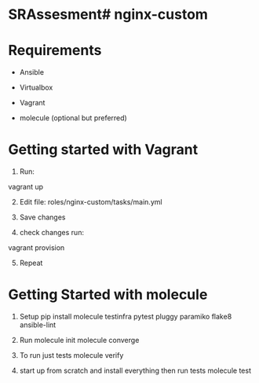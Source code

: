# SRAssesment# nginx-custom
#
# Requirements
* Ansible
* Virtualbox
* Vagrant

* molecule (optional but preferred)


# Getting started with Vagrant


1. Run:

vagrant up

2. Edit file:
    roles/nginx-custom/tasks/main.yml

3. Save changes

4. check changes run:

vagrant provision

5. Repeat


# Getting Started with molecule

1. Setup
   pip install molecule testinfra pytest pluggy paramiko flake8 ansible-lint

2. Run
 molecule init
 molecule converge

3. To run just tests
 molecule verify

4. start up from scratch and install everything then run tests
  molecule test



